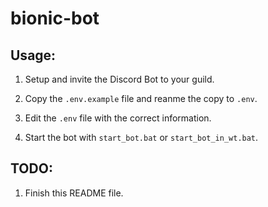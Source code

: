 # bionic-bot

## Usage:

1. Setup and invite the Discord Bot to your guild.

2. Copy the `.env.example` file and reanme the copy to `.env`.

3. Edit the `.env` file with the correct information.

4. Start the bot with `start_bot.bat` or `start_bot_in_wt.bat`.

## TODO:

1. Finish this README file.
